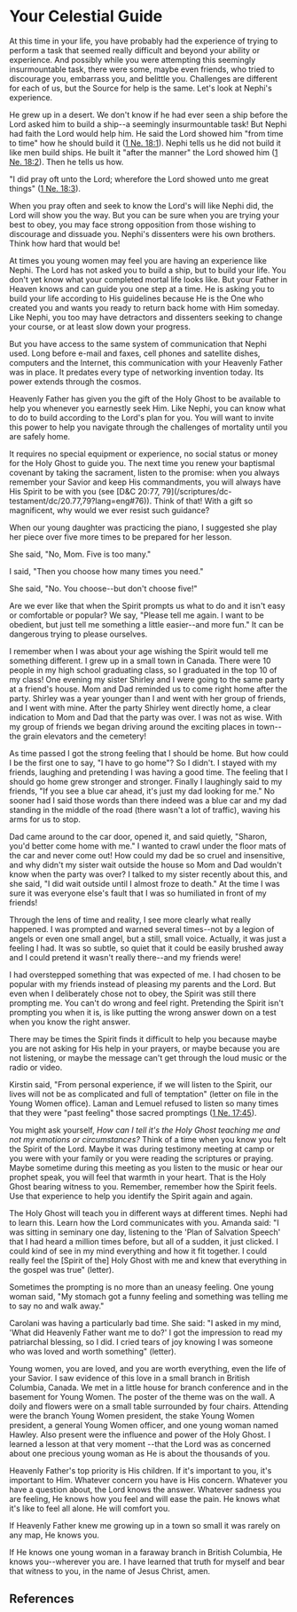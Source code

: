 # Your Celestial Guide

At this time in your life, you have probably had the experience of trying to
perform a task that seemed really difficult and beyond your ability or
experience. And possibly while you were attempting this seemingly
insurmountable task, there were some, maybe even friends, who tried to
discourage you, embarrass you, and belittle you. Challenges are different for
each of us, but the Source for help is the same. Let's look at Nephi's
experience.

He grew up in a desert. We don't know if he had ever seen a ship before the
Lord asked him to build a ship--a seemingly insurmountable task! But Nephi had
faith the Lord would help him. He said the Lord showed him "from time to time"
how he should build it ([1 Ne. 18:1](/scriptures/bofm/1-ne/18.1?lang=eng#0)).
Nephi tells us he did not build it like men build ships. He built it "after
the manner" the Lord showed him ([1 Ne.
18:2](/scriptures/bofm/1-ne/18.2?lang=eng#1)). Then he tells us how.

"I did pray oft unto the Lord; wherefore the Lord showed unto me great things"
([1 Ne. 18:3](/scriptures/bofm/1-ne/18.3?lang=eng#2)).

When you pray often and seek to know the Lord's will like Nephi did, the Lord
will show you the way. But you can be sure when you are trying your best to
obey, you may face strong opposition from those wishing to discourage and
dissuade you. Nephi's dissenters were his own brothers. Think how hard that
would be!

At times you young women may feel you are having an experience like Nephi. The
Lord has not asked you to build a ship, but to build your life. You don't yet
know what your completed mortal life looks like. But your Father in Heaven
knows and can guide you one step at a time. He is asking you to build your
life according to His guidelines because He is the One who created you and
wants you ready to return back home with Him someday. Like Nephi, you too may
have detractors and dissenters seeking to change your course, or at least slow
down your progress.

But you have access to the same system of communication that Nephi used. Long
before e-mail and faxes, cell phones and satellite dishes, computers and the
Internet, this communication with your Heavenly Father was in place. It
predates every type of networking invention today. Its power extends through
the cosmos.

Heavenly Father has given you the gift of the Holy Ghost to be available to
help you whenever you earnestly seek Him. Like Nephi, you can know what to do
to build according to the Lord's plan for you. You will want to invite this
power to help you navigate through the challenges of mortality until you are
safely home.

It requires no special equipment or experience, no social status or money for
the Holy Ghost to guide you. The next time you renew your baptismal covenant
by taking the sacrament, listen to the promise: when you always remember your
Savior and keep His commandments, you will always have His Spirit to be with
you (see [D&amp;C 20:77, 79](/scriptures/dc-
testament/dc/20.77,79?lang=eng#76)). Think of that! With a gift so
magnificent, why would we ever resist such guidance?

When our young daughter was practicing the piano, I suggested she play her
piece over five more times to be prepared for her lesson.

She said, "No, Mom. Five is too many."

I said, "Then you choose how many times you need."

She said, "No. You choose--but don't choose five!"

Are we ever like that when the Spirit prompts us what to do and it isn't easy
or comfortable or popular? We say, "Please tell me again. I want to be
obedient, but just tell me something a little easier--and more fun." It can be
dangerous trying to please ourselves.

I remember when I was about your age wishing the Spirit would tell me
something different. I grew up in a small town in Canada. There were 10 people
in my high school graduating class, so I graduated in the top 10 of my class!
One evening my sister Shirley and I were going to the same party at a friend's
house. Mom and Dad reminded us to come right home after the party. Shirley was
a year younger than I and went with her group of friends, and I went with
mine. After the party Shirley went directly home, a clear indication to Mom
and Dad that the party was over. I was not as wise. With my group of friends
we began driving around the exciting places in town--the grain elevators and
the cemetery!

As time passed I got the strong feeling that I should be home. But how could I
be the first one to say, "I have to go home"? So I didn't. I stayed with my
friends, laughing and pretending I was having a good time. The feeling that I
should go home grew stronger and stronger. Finally I laughingly said to my
friends, "If you see a blue car ahead, it's just my dad looking for me." No
sooner had I said those words than there indeed was a blue car and my dad
standing in the middle of the road (there wasn't a lot of traffic), waving his
arms for us to stop.

Dad came around to the car door, opened it, and said quietly, "Sharon, you'd
better come home with me." I wanted to crawl under the floor mats of the car
and never come out! How could my dad be so cruel and insensitive, and why
didn't my sister wait outside the house so Mom and Dad wouldn't know when the
party was over? I talked to my sister recently about this, and she said, "I
did wait outside until I almost froze to death." At the time I was sure it was
everyone else's fault that I was so humiliated in front of my friends!

Through the lens of time and reality, I see more clearly what really happened.
I was prompted and warned several times--not by a legion of angels or even one
small angel, but a still, small voice. Actually, it was just a feeling I had.
It was so subtle, so quiet that it could be easily brushed away and I could
pretend it wasn't really there--and my friends were!

I had overstepped something that was expected of me. I had chosen to be
popular with my friends instead of pleasing my parents and the Lord. But even
when I deliberately chose not to obey, the Spirit was still there prompting
me. You can't do wrong and feel right. Pretending the Spirit isn't prompting
you when it is, is like putting the wrong answer down on a test when you know
the right answer.

There may be times the Spirit finds it difficult to help you because maybe you
are not asking for His help in your prayers, or maybe because you are not
listening, or maybe the message can't get through the loud music or the radio
or video.

Kirstin said, "From personal experience, if we will listen to the Spirit, our
lives will not be as complicated and full of temptation" (letter on file in
the Young Women office). Laman and Lemuel refused to listen so many times that
they were "past feeling" those sacred promptings ([1 Ne.
17:45](/scriptures/bofm/1-ne/17.45?lang=eng#44)).

You might ask yourself, _How can I tell it's the Holy Ghost teaching me and
not my emotions or circumstances?_ Think of a time when you know you felt the
Spirit of the Lord. Maybe it was during testimony meeting at camp or you were
with your family or you were reading the scriptures or praying. Maybe sometime
during this meeting as you listen to the music or hear our prophet speak, you
will feel that warmth in your heart. That is the Holy Ghost bearing witness to
you. Remember, remember how the Spirit feels. Use that experience to help you
identify the Spirit again and again.

The Holy Ghost will teach you in different ways at different times. Nephi had
to learn this. Learn how the Lord communicates with you. Amanda said: "I was
sitting in seminary one day, listening to the 'Plan of Salvation Speech' that
I had heard a million times before, but all of a sudden, it just clicked. I
could kind of see in my mind everything and how it fit together. I could
really feel the [Spirit of the] Holy Ghost with me and knew that everything in
the gospel was true" (letter).

Sometimes the prompting is no more than an uneasy feeling. One young woman
said, "My stomach got a funny feeling and something was telling me to say no
and walk away."

Carolani was having a particularly bad time. She said: "I asked in my mind,
'What did Heavenly Father want me to do?' I got the impression to read my
patriarchal blessing, so I did. I cried tears of joy knowing I was someone who
was loved and worth something" (letter).

Young women, you are loved, and you are worth everything, even the life of
your Savior. I saw evidence of this love in a small branch in British
Columbia, Canada. We met in a little house for branch conference and in the
basement for Young Women. The poster of the theme was on the wall. A doily and
flowers were on a small table surrounded by four chairs. Attending were the
branch Young Women president, the stake Young Women president, a general Young
Women officer, and one young woman named Hawley. Also present were the
influence and power of the Holy Ghost. I learned a lesson at that very moment
--that the Lord was as concerned about one precious young woman as He is about
the thousands of you.

Heavenly Father's top priority is His children. If it's important to you, it's
important to Him. Whatever concern you have is His concern. Whatever you have
a question about, the Lord knows the answer. Whatever sadness you are feeling,
He knows how you feel and will ease the pain. He knows what it's like to feel
all alone. He will comfort you.

If Heavenly Father knew me growing up in a town so small it was rarely on any
map, He knows you.

If He knows one young woman in a faraway branch in British Columbia, He knows
you--wherever you are. I have learned that truth for myself and bear that
witness to you, in the name of Jesus Christ, amen.

## References

